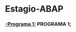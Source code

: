 # Estagio-ABAP

### [-Programa 1:](https://github.com/ErikTakeuti/Estagio-ABAP/blob/main/Programa%201%20-%20ABAP%20-%20Est%C3%A1gio.abap) PROGRAMA 1;
